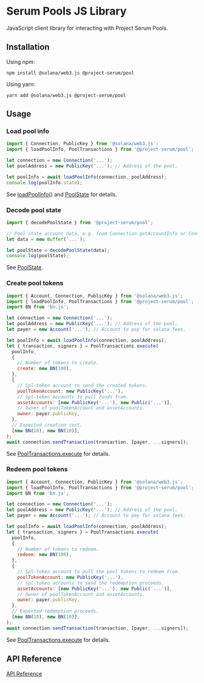 # Serum Pools JS Library

JavaScript client library for interacting with Project Serum Pools.

## Installation

Using npm:

```
npm install @solana/web3.js @project-serum/pool
```

Using yarn:

```
yarn add @solana/web3.js @project-serum/pool
```

## Usage

### Load pool info

```js
import { Connection, PublicKey } from '@solana/web3.js';
import { loadPoolInfo, PoolTransactions } from '@project-serum/pool';

let connection = new Connection('...');
let poolAddress = new PublicKey('...'); // Address of the pool.

let poolInfo = await loadPoolInfo(connection, poolAddress);
console.log(poolInfo.state);
```

See [loadPoolInfo()](https://project-serum.github.io/serum-ts/pool/modules/_index_.html#loadpoolinfo) and [PoolState](https://project-serum.github.io/serum-ts/pool/interfaces/_index_.poolstate.html) for details.

### Decode pool state

```js
import { decodePoolState } from '@project-serum/pool';

// Pool state account data, e.g. from Connection.getAccountInfo or Connection.onAccountChange
let data = new Buffer('...');

let poolState = decodePoolState(data);
console.log(poolState);
```

See [PoolState](https://project-serum.github.io/serum-ts/pool/interfaces/_index_.poolstate.html).

### Create pool tokens

```js
import { Account, Connection, PublicKey } from '@solana/web3.js';
import { loadPoolInfo, PoolTransactions } from '@project-serum/pool';
import BN from 'bn.js';

let connection = new Connection('...');
let poolAddress = new PublicKey('...'); // Address of the pool.
let payer = new Account('...'); // Account to pay for solana fees.

let poolInfo = await loadPoolInfo(connection, poolAddress);
let { transaction, signers } = PoolTransactions.execute(
  poolInfo,
  {
    // Number of tokens to create.
    create: new BN(100),
  },
  {
    // Spl-token account to send the created tokens.
    poolTokenAccount: new PublicKey('...'),
    // Spl-token accounts to pull funds from.
    assetAccounts: [new PublicKey('...'), new Public('...')],
    // Owner of poolTokenAccount and assetAccounts.
    owner: payer.publicKey,
  },
  // Expected creation cost.
  [new BN(10), new BN(10)],
);
await connection.sendTransaction(transaction, [payer, ...signers]);
```

See [PoolTransactions.execute](https://project-serum.github.io/serum-ts/pool/classes/_index_.pooltransactions.html#execute) for details.

### Redeem pool tokens

```js
import { Account, Connection, PublicKey } from '@solana/web3.js';
import { loadPoolInfo, PoolTransactions } from '@project-serum/pool';
import BN from 'bn.js';

let connection = new Connection('...');
let poolAddress = new PublicKey('...'); // Address of the pool.
let payer = new Account('...'); // Account to pay for solana fees.

let poolInfo = await loadPoolInfo(connection, poolAddress);
let { transaction, signers } = PoolTransactions.execute(
  poolInfo,
  {
    // Number of tokens to redeem.
    redeem: new BN(100),
  },
  {
    // Spl-token account to pull the pool tokens to redeem from.
    poolTokenAccount: new PublicKey('...'),
    // Spl-token accounts to send the redemption proceeds.
    assetAccounts: [new PublicKey('...'), new Public('...')],
    // Owner of poolTokenAccount and assetAccounts.
    owner: payer.publicKey,
  },
  // Expected redemption proceeds.
  [new BN(10), new BN(10)],
);
await connection.sendTransaction(transaction, [payer, ...signers]);
```

See [PoolTransactions.execute](https://project-serum.github.io/serum-ts/pool/classes/_index_.pooltransactions.html#execute) for details.

## API Reference

[API Reference](https://project-serum.github.io/serum-ts/pool/modules/_index_.html)
